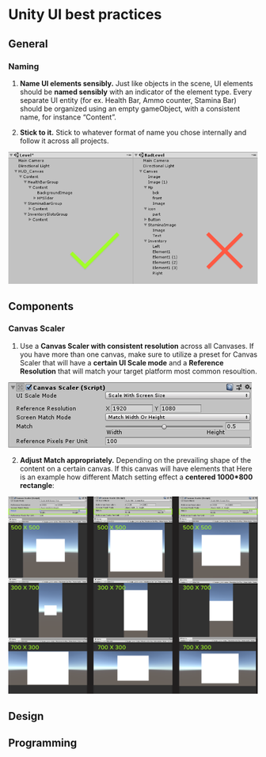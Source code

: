
# Unity UI best practices
## General
### Naming
1. __Name UI elements sensibly.__
Just like objects in the scene, UI elements should be **named sensibly** with an indicator of the element type.
Every separate UI entity (for ex. Health Bar, Ammo counter, Stamina Bar) should be organized using an empty gameObject, with a consistent name, for instance “Content”.

3. __Stick to it.__
Stick to whatever format of name you chose internally and follow it across all projects.

![Alt](element_naming.png)
## Components
### Canvas Scaler
1. Use a **Canvas Scaler with consistent resolution** across all Canvases. 
If you have more than one canvas, make sure to utilize a preset for Canvas Scaler that will have a **certain UI Scale mode** and a **Reference Resolution** that will match your target platform most common resoultion.  

![Alt](canvas_scaler.png)


2. **Adjust Match appropriately.** Depending on the prevailing shape of the content on a certain canvas. If this canvas will have elements that 
Here is an example how different Match setting effect a **centered 1000*800 rectangle**:

![Alt](match_example.png)
## Design
## Programming

<!--stackedit_data:
eyJoaXN0b3J5IjpbNzMyODk1NzU3LC0xMDIyOTAyNTQ4LDE1ND
A3NjgyNzEsNzc2MTc2NjI3LDI5OTg3MTAzMCwtMjAyOTc3ODc1
MiwxNTU3MzM0MjM1LDkwODc3NTg3OSwtMTc4MzIyNjYwOSwtMz
gxNTgyOTIxLDE0MjEwNzY1NzMsLTEyMzU4MTEwNDcsLTE4NDQ5
NDE5Ml19
-->